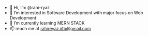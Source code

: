 - 👋 Hi, I’m @rahi-ryaz
- 👀 I’m interested in Software Development with major focus on Web Development 
- 🌱 I’m currently learning MERN STACK
- 📫 reach me at rahireyaz.iitb@gmail.com


<!---
rahi-ryaz/rahi-ryaz is a ✨ special ✨ repository because its `README.md` (this file) appears on your GitHub profile.
You can click the Preview link to take a look at your changes.
--->
